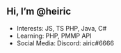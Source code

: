## Hi, I’m @heiric
- Interests:
  JS, TS PHP, Java, C#
- Learning:
  PHP, PMMP API
- Social Media: 
  Discord: airic#6666
